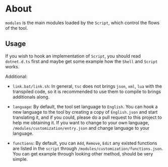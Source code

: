 # About

`modules` is the main modules loaded by the `Script`, which control the flows of the tool.

## Usage

If you wish to hook an implementation of `Script`, you should read `dotnet.d.ts` first and maybe get some example how the `Shell` and `Script` works.

Additional:

-   `link.bat/link.sh`: In general, `tsc` does not brings `json`, `xml`, `lua` with the transpiled code, so it is recommended to use them to compile to brings additionals along.

-   `language`: By default, the tool set language to `English`. You can hook a new language to the tool by creating a copy of `English.json` and start translating it, and if you could, please do a pull request to this project to help me obtaining it. If you want to change to your own language, `/modules/customization/entry.json` and change language to your language.

-   `functions`: By default, you can `Add`, `Remove`, `Edit` any existed functions are listed in the `script` through `/modules/customization/functions.json`. You can get example through looking other method, should be very simple.
